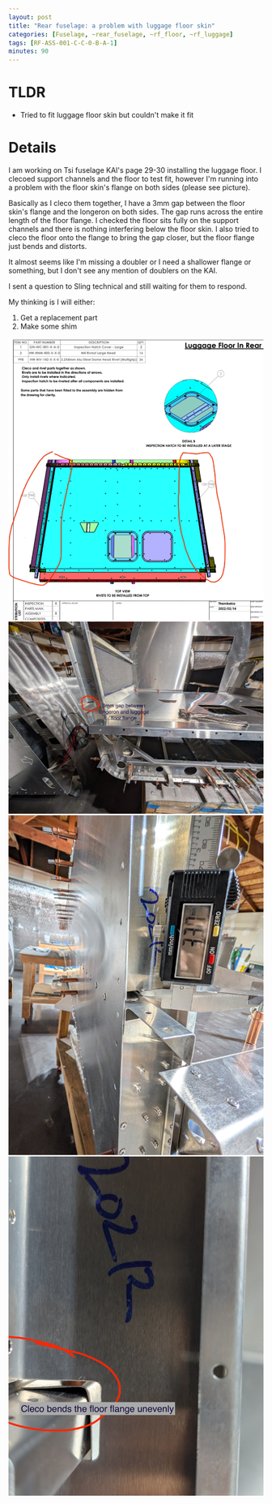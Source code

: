 ```yaml
---
layout: post
title: "Rear fuselage: a problem with luggage floor skin"
categories: [Fuselage, ~rear_fuselage, ~rf_floor, ~rf_luggage]
tags: [RF-ASS-001-C-C-0-B-A-1]
minutes: 90
---
```


# TLDR

- Tried to fit luggage floor skin but couldn't make it fit

# Details

I am working on Tsi fuselage KAI's page 29-30 installing the luggage floor. I clecoed support channels and the floor to test fit, however I'm running into a problem with the floor skin's flange on both sides (please see picture).

Basically as I cleco them together, I have a 3mm gap between the floor skin's flange and the longeron on both sides. The gap runs across the entire length of the floor flange. I checked the floor sits fully on the support channels and there is nothing interfering below the floor skin. I also tried to cleco the floor onto the flange to bring the gap closer, but the floor flange just bends and distorts.

It almost seems like I'm missing a doubler or I need a shallower flange or something, but I don't see any mention of doublers on the KAI.

I sent a question to Sling technical and still waiting for them to respond.

My thinking is I will either:

1. Get a replacement part
2. Make some shim

![ref](/assets/img/20241009/luggage_floor_gap_in_flange.png)
![ref](/assets/img/20241009/floor_gap.jpg)
![ref](/assets/img/20241009/floor_gap_measurement.jpg)
![ref](/assets/img/20241009/floor_cleco_bend.jpg)
